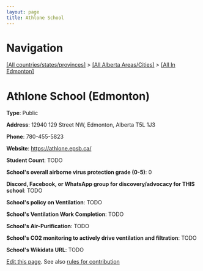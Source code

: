 ```yaml
---
layout: page
title: Athlone School
---
```

# Navigation

[[All countries/states/provinces]](../../..) > [[All Alberta Areas/Cities]](../..) > [[All In Edmonton]](..)

# Athlone School (Edmonton)

**Type**: Public

**Address**: 12940 129 Street NW, Edmonton, Alberta T5L 1J3

**Phone**: 780-455-5823

**Website**: <https://athlone.epsb.ca/>

**Student Count**: TODO

**School's overall airborne virus protection grade (0-5)**: 0

**Discord, Facebook, or WhatsApp group for discovery/advocacy for THIS school**: TODO

**School's policy on Ventilation**: TODO

**School's Ventilation Work Completion**: TODO

**School's Air-Purification**: TODO

**School's CO2 monitoring to actively drive ventilation and filtration**: TODO

**School's Wikidata URL**: TODO


[Edit this page](https://github.com/ventilate-schools/AB/edit/main/./Edmonton/Athlone_School.md). See also [rules for contribution](../../../contribution-rules/)